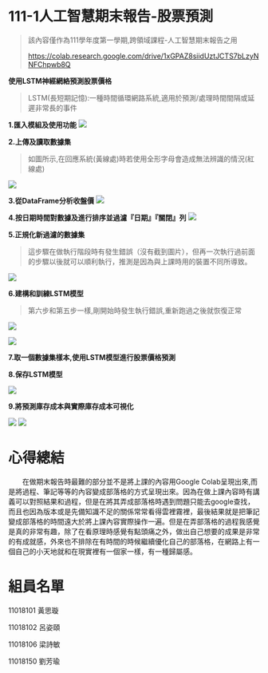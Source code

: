 # 111-1人工智慧期末報告-股票預測
> 該內容僅作為111學年度第一學期,跨領域課程-人工智慧期末報告之用
> 
> https://colab.research.google.com/drive/1xGPAZ8siidUztJCTS7bLzyNNFChpwb8Q

**使用LSTM神經網絡預測股票價格**
> LSTM(長短期記憶):一種時間循環網路系統,適用於預測/處理時間間隔或延遲非常長的事件
> 

**1.匯入模組及使用功能**
![](https://github.com/sally-1102/sally-1102.github.io/blob/main/%E5%9C%96%E5%BA%AB/%E7%AC%AC%E4%B8%80%E6%AD%A5.jpg)

**2.上傳及讀取數據集**
> 如圖所示,在回應系統(黃線處)時若使用全形字母會造成無法辨識的情況(紅線處)
> 

![](https://github.com/sally-1102/sally-1102.github.io/blob/main/%E5%9C%96%E5%BA%AB/%E7%AC%AC%E4%BA%8C%E6%AD%A5.jpg)

**3.從DataFrame分析收盤價**
![](https://github.com/sally-1102/sally-1102.github.io/blob/main/%E5%9C%96%E5%BA%AB/%E7%AC%AC%E4%B8%89%E6%AD%A5.jpg)

**4.按日期時間對數據及進行排序並過濾『日期』『關閉』列**
![](https://github.com/sally-1102/sally-1102.github.io/blob/main/%E5%9C%96%E5%BA%AB/%E7%AC%AC%E5%9B%9B%E6%AD%A5.jpg)

**5.正規化新過濾的數據集**
> 這步驟在做執行階段時有發生錯誤（沒有截到圖片），但再一次執行過前面的步驟以後就可以順利執行，推測是因為與上課時用的裝置不同所導致。
> 

![](https://github.com/sally-1102/sally-1102.github.io/blob/main/%E5%9C%96%E5%BA%AB/%E7%AC%AC%E4%BA%94%E6%AD%A5.jpg)

**6.建構和訓練LSTM模型**
> 第六步和第五步一樣,剛開始時發生執行錯誤,重新跑過之後就恢復正常
> 

![](https://github.com/sally-1102/sally-1102.github.io/blob/main/%E5%9C%96%E5%BA%AB/%E7%AC%AC%E5%85%AD%E6%AD%A5.jpg)

![](https://github.com/sally-1102/sally-1102.github.io/blob/main/%E5%9C%96%E5%BA%AB/%E7%AC%AC%E5%85%AD%E6%AD%A5%E9%A9%9F%E9%8C%AF%E8%AA%A4.jpg)

**7.取一個數據集樣本,使用LSTM模型進行股票價格預測**

**8.保存LSTM模型**

![](https://github.com/sally-1102/sally-1102.github.io/blob/main/%E5%9C%96%E5%BA%AB/%E7%AC%AC%E4%B8%83%E5%85%AB%E6%AD%A5.jpg)

**9.將預測庫存成本與實際庫存成本可視化**

![](https://github.com/sally-1102/sally-1102.github.io/blob/main/%E5%9C%96%E5%BA%AB/%E7%AC%AC%E4%B9%9D%E6%AD%A5%E4%BB%A3%E7%A2%BC.jpg)
![](https://github.com/sally-1102/sally-1102.github.io/blob/main/%E5%9C%96%E5%BA%AB/%E7%AC%AC%E4%B9%9D%E6%AD%A5%E7%B5%90%E6%9E%9C.jpg)

# 心得總結
  　　在做期末報告時最難的部分並不是將上課的內容用Google Colab呈現出來,而是將過程、筆記等等的內容變成部落格的方式呈現出來。因為在做上課內容時有講義可以對照結果和過程，但是在將其弄成部落格時遇到問題只能去google查找，而且也因為版本或是先備知識不足的關係常常看得雲裡霧裡，最後結果就是把筆記變成部落格的時間遠大於將上課內容實際操作一遍。但是在弄部落格的過程我感覺是真的非常有趣，除了在看原理時感覺有點頭痛之外，做出自己想要的成果是非常的有成就感，外來也不排除在有時間的時候繼續優化自己的部落格，在網路上有一個自己的小天地就和在現實裡有一個家一樣，有一種歸屬感。
  
# 組員名單
11018101 黃思璇 

11018102 呂姿頤

11018106 梁詩敏

11018150 劉芳瑜
